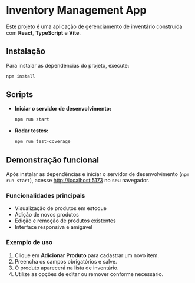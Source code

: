 # Inventory Management App

Este projeto é uma aplicação de gerenciamento de inventário construída com **React**, **TypeScript** e **Vite**.

## Instalação

Para instalar as dependências do projeto, execute:

```bash
npm install
```

## Scripts

- **Iniciar o servidor de desenvolvimento:**

  ```bash
  npm run start
  ```

- **Rodar testes:**
  ```bash
  npm run test-coverage
  ```

## Demonstração funcional

Após instalar as dependências e iniciar o servidor de desenvolvimento (`npm run start`), acesse [http://localhost:5173](http://localhost:5173) no seu navegador.

### Funcionalidades principais

- Visualização de produtos em estoque
- Adição de novos produtos
- Edição e remoção de produtos existentes
- Interface responsiva e amigável

### Exemplo de uso

1. Clique em **Adicionar Produto** para cadastrar um novo item.
2. Preencha os campos obrigatórios e salve.
3. O produto aparecerá na lista de inventário.
4. Utilize as opções de editar ou remover conforme necessário.
